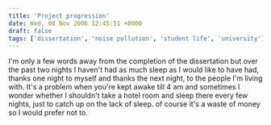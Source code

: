 ```yaml
---
title: 'Project progression'
date: Wed, 08 Nov 2006 12:45:51 +0000
draft: false
tags: ['dissertation', 'noise pollution', 'student life', 'university']
---
```


I'm only a few words away from the completion of the dissertation but over the past two nights I haven't had as much sleep as I would like to have had, thanks one night to myself and thanks the next night, to the people I'm living with. It's a problem when you're kept awake till 4 am and sometimes I wonder whether I shouldn't take a hotel room and sleep there every few nights, just to catch up on the lack of sleep. of course it's a waste of money so I would prefer not to.
